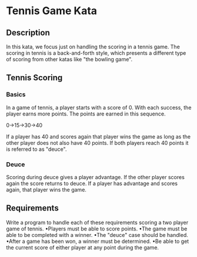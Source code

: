 # Tennis Game Kata

## Description
In this kata, we focus just on handling the scoring in a tennis game.
The scoring in tennis is a back-and-forth style, which presents a different type of scoring from other katas like "the bowling game".

## Tennis Scoring
### Basics
In a game of tennis, a player starts with a score of 0. With each success, the player earns more points. The
points are earned in this sequence.

0->15->30->40

If a player has 40 and scores again that player wins the game as long as the other player does not also have
40 points. If both players reach 40 points it is referred to as "deuce".

### Deuce
Scoring during deuce gives a player advantage. If the other player scores again the score returns to deuce.
If a player has advantage and scores again, that player wins the game.

## Requirements
Write a program to handle each of these requirements scoring a two player game of tennis.
•Players must be able to score points.
•The game must be able to be completed with a winner.
•The "deuce" case should be handled.
•After a game has been won, a winner must be determined.
•Be able to get the current score of either player at any point during the game.